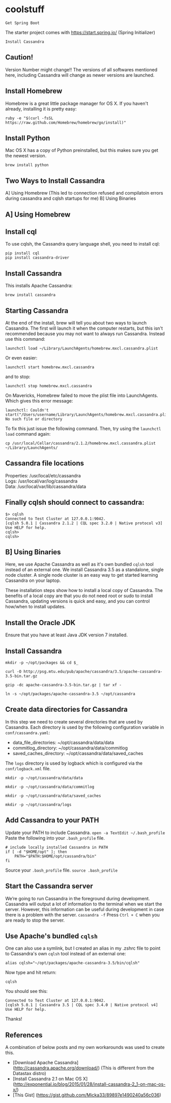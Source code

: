 # coolstuff

```
Get Spring Boot
```

The starter project comes with https://start.spring.io/ (Spring Initializer)


```
Install Cassandra
```


Caution!
---------
Version Number might change!! The versions of all softwares mentioned here, including Cassandra will change as newer versions are launched. 

Install Homebrew 
----------------
Homebrew is a great little package manager for OS X. If you haven't already, installing it is pretty easy:
```
ruby -e "$(curl -fsSL https://raw.github.com/Homebrew/homebrew/go/install)"
```

Install Python
--------------
Mac OS X has a copy of Python preinstalled, but this makes sure you get the newest version.
```
brew install python
```

Two Ways to Install Cassandra
-----------
A] Using Homebrew (This led to connection refused and compilatoin errors during cassandra and cqlsh startups for me)
B] Using Binaries

A] Using Homebrew
-----------
Install cql
-----------
To use cqlsh, the Cassandra query language shell, you need to install cql:
```
pip install cql
pip install cassandra-driver
```
Install Cassandra
-----------------
This installs Apache Cassandra:
```
brew install cassandra
```

Starting Cassandra
------------------
At the end of the install, brew will tell you about two ways to launch Cassandra. The first will launch it when the computer restarts, but this isn't recommended because you may not want to always run Cassandra. Instead use this command:
```
launchctl load ~/Library/LaunchAgents/homebrew.mxcl.cassandra.plist
```
Or even easier:
```
launchctl start homebrew.mxcl.cassandra
```
and to stop:
```
launchctl stop homebrew.mxcl.cassandra
```

On Mavericks, Homebrew failed to move the plist file into LaunchAgents. Which gives this error message:
```
launchctl: Couldn't start("/Users/username/Library/LaunchAgents/homebrew.mxcl.cassandra.plist"): No such file or directory
```

To fix this just issue the following command. Then, try using the ```launchctl load``` command again:
```
cp /usr/local/Cellar/cassandra/2.1.2/homebrew.mxcl.cassandra.plist ~/Library/LaunchAgents/
```

Cassandra file locations
------------------------
Properties: /usr/local/etc/cassandra  
Logs: /usr/local/var/log/cassandra  
Data: /usr/local/var/lib/cassandra/data  

Finally cqlsh should connect to cassandra:
------------------------------------------
```
$> cqlsh
Connected to Test Cluster at 127.0.0.1:9042.
[cqlsh 5.0.1 | Cassandra 2.1.2 | CQL spec 3.2.0 | Native protocol v3]
Use HELP for help.
cqlsh>
cqlsh>
```

B] Using Binaries
-----------
Here, we use Apache Cassandra as well as it's own bundled ```cqlsh``` tool instead of an external one.
We install Cassandra 3.5 as a standalone, single node cluster. A single node cluster is an easy way to get started learning Cassandra on your laptop.

These installation steps show how to install a local copy of Cassandra. The benefits of a local copy are that you do not need root or sudo to install Cassandra, updating versions is quick and easy, and you can control how/when to install updates.

Install the Oracle JDK
-----------
Ensure that you have at least Java JDK version 7 installed.

Install Cassandra
-----------
```
mkdir -p ~/opt/packages && cd $_

curl -O http://psg.mtu.edu/pub/apache/cassandra/3.5/apache-cassandra-3.5-bin.tar.gz

gzip -dc apache-cassandra-3.5-bin.tar.gz | tar xf -

ln -s ~/opt/packages/apache-cassandra-3.5 ~/opt/cassandra
```
Create data directories for Cassandra
-----------
In this step we need to create several directories that are used by Cassandra. Each directory is used by the following configuration variable in ```conf/cassandra.yaml```:
* data_file_directories: ~/opt/cassandra/data/data
* commitlog_directory: ~/opt/cassandra/data/commitlog
* saved_caches_directory: ~/opt/cassandra/data/saved_caches

The ```logs``` directory is used by logback which is configured via the ```conf/logback.xml``` file.
```
mkdir -p ~/opt/cassandra/data/data

mkdir -p ~/opt/cassandra/data/commitlog

mkdir -p ~/opt/cassandra/data/saved_caches

mkdir -p ~/opt/cassandra/logs
```
Add Cassandra to your PATH
-----------
Update your PATH to include Cassandra.
```open -a TextEdit ~/.bash_profile```
Paste the following into your ```.bash_profile``` file.
```
# include locally installed Cassandra in PATH
if [ -d "$HOME/opt" ]; then
    PATH="$PATH:$HOME/opt/cassandra/bin"
fi
```
Source your ```.bash_profile``` file.
```source .bash_profile```

Start the Cassandra server
-----------
We’re going to run Cassandra in the foreground during development. Cassandra will output a lot of information to the terminal when we start the server. However, this information can be useful during development in case there is a problem with the server.
```cassandra -f```
Press ```Ctrl + C``` when you are ready to stop the server.

Use Apache's bundled ```cqlsh```
-----------
One can also use a symlink, but I created an alias in my .zshrc file to point to Cassandra's own ```cqlsh``` tool instead of an external one:
```
alias cqlsh="~/opt/packages/apache-cassandra-3.5/bin/cqlsh"
```
Now type and hit return:
```
cqlsh
```
You should see this:
```
Connected to Test Cluster at 127.0.0.1:9042.
[cqlsh 5.0.1 | Cassandra 3.5 | CQL spec 3.4.0 | Native protocol v4]
Use HELP for help.
```
Thanks!

References 
-----------
A combination of below posts and my own workarounds was used to create this.
* [Download Apache Cassandra] (http://cassandra.apache.org/download/) (This is different from the Datastax distro)
* [Install Cassandra 2.1 on Mac OS X] (http://exponential.io/blog/2015/01/28/install-cassandra-2_1-on-mac-os-x/)
* [This Gist] (https://gist.github.com/Micka33/89897e1490240a56c036)

